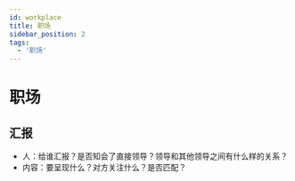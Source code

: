 ```yaml
---
id: workplace
title: 职场
sidebar_position: 2
tags:
  - '职场'
---
```


# 职场

## 汇报

- 人：给谁汇报？是否知会了直接领导？领导和其他领导之间有什么样的关系？
- 内容：要呈现什么？对方关注什么？是否匹配？
